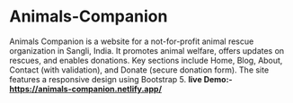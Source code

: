 # Animals-Companion
Animals Companion is a website for a not-for-profit animal rescue organization in Sangli, India. It promotes animal welfare, offers updates on rescues, and enables donations. Key sections include Home, Blog, About, Contact (with validation), and Donate (secure donation form). The site features a responsive design using Bootstrap 5.
**live Demo:-** **https://animals-companion.netlify.app/**
